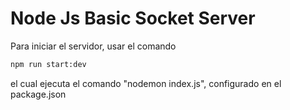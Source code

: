 # Node Js Basic Socket Server

Para iniciar el servidor, usar el comando

```bash
npm run start:dev
```

el cual ejecuta el comando "nodemon index.js", configurado en el package.json